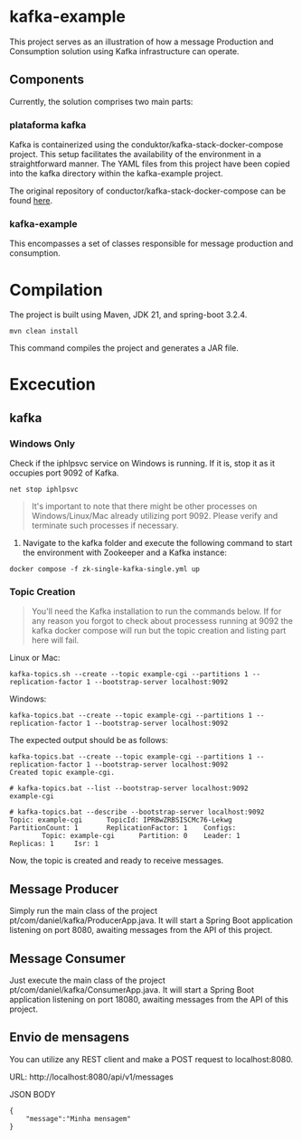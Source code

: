 # kafka-example
This project serves as an illustration of how a message Production and Consumption solution using Kafka infrastructure can operate.

## Components

Currently, the solution comprises two main parts:

### plataforma kafka
Kafka is containerized using the conduktor/kafka-stack-docker-compose project. This setup facilitates the availability of the 
environment in a straightforward manner. The YAML files from this project have been copied into the kafka directory within the kafka-example project.

The original repository of conductor/kafka-stack-docker-compose can be found [here](https://github.com/conduktor/kafka-stack-docker-compose?tab=readme-ov-file).

### kafka-example
This encompasses a set of classes responsible for message production and consumption.

# Compilation
The project is built using Maven, JDK 21, and spring-boot 3.2.4.
```console
mvn clean install
```
This command compiles the project and generates a JAR file.

# Excecution
## kafka
### Windows Only
Check if the iphlpsvc service on Windows is running. If it is, stop it as it occupies port 9092 of Kafka.

```console
net stop iphlpsvc
```
> It's important to note that there might be other processes on Windows/Linux/Mac already utilizing port 9092. Please verify and terminate such processes if necessary.

1. Navigate to the kafka folder and execute the following command to start the environment with Zookeeper and a Kafka instance:
```console
docker compose -f zk-single-kafka-single.yml up
```

### Topic Creation
> You'll need the Kafka installation to run the commands below.
> If for any reason you forgot to check about processess running at 9092 the kafka docker compose will run but the topic creation and listing part here will fail.

Linux or Mac:
```console
kafka-topics.sh --create --topic example-cgi --partitions 1 --replication-factor 1 --bootstrap-server localhost:9092
```
Windows:
```console
kafka-topics.bat --create --topic example-cgi --partitions 1 --replication-factor 1 --bootstrap-server localhost:9092
```
The expected output should be as follows:

```
kafka-topics.bat --create --topic example-cgi --partitions 1 --replication-factor 1 --bootstrap-server localhost:9092
Created topic example-cgi.

# kafka-topics.bat --list --bootstrap-server localhost:9092
example-cgi

# kafka-topics.bat --describe --bootstrap-server localhost:9092
Topic: example-cgi      TopicId: IPRBwZRBSISCMc76-Lekwg PartitionCount: 1       ReplicationFactor: 1    Configs:
        Topic: example-cgi      Partition: 0    Leader: 1       Replicas: 1     Isr: 1
```
Now, the topic is created and ready to receive messages.

## Message Producer
Simply run the main class of the project pt/com/daniel/kafka/ProducerApp.java. It will start a Spring Boot application listening on port 8080, awaiting messages from the API of this project.

## Message Consumer
Just execute the main class of the project pt/com/daniel/kafka/ConsumerApp.java. It will start a Spring Boot application listening on port 18080, awaiting messages from the API of this project.

## Envio de mensagens
You can utilize any REST client and make a POST request to localhost:8080.

URL: http://localhost:8080/api/v1/messages

JSON BODY

```
{
    "message":"Minha mensagem"
}
```
